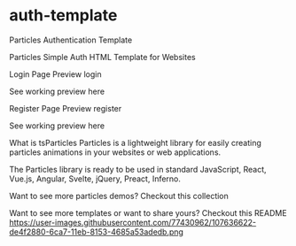 # auth-template

Particles Authentication Template

Particles Simple Auth HTML Template for Websites

Login Page Preview
login

See working preview here

Register Page Preview
register

See working preview here

What is tsParticles
Particles is a lightweight library for easily creating particles animations in your websites or web applications.

The Particles library is ready to be used in standard JavaScript, React, Vue.js, Angular, Svelte, jQuery, Preact, Inferno.

Want to see more particles demos? Checkout this collection

Want to see more templates or want to share yours? Checkout this README
https://user-images.githubusercontent.com/77430962/107636622-de4f2880-6ca7-11eb-8153-4685a53adedb.png
